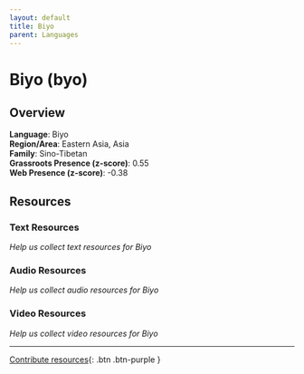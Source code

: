```yaml
---
layout: default
title: Biyo
parent: Languages
---
```


# Biyo (byo)

## Overview

**Language**: Biyo  
**Region/Area**: Eastern Asia, Asia  
**Family**: Sino-Tibetan  
**Grassroots Presence (z-score)**: 0.55  
**Web Presence (z-score)**: -0.38  

## Resources

### Text Resources
*Help us collect text resources for Biyo*

### Audio Resources
*Help us collect audio resources for Biyo*

### Video Resources
*Help us collect video resources for Biyo*

---

[Contribute resources](https://forms.office.com/e/1SfLJx3u1r){: .btn .btn-purple }
